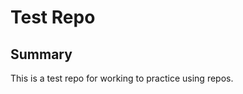 Test Repo
========================================================

Summary
--------------------------------------------------------
This is a test repo for working to practice using repos.
